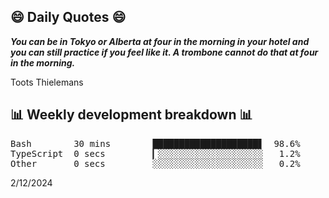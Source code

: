 ## 😄 Daily Quotes 😄

_**You can be in Tokyo or Alberta at four in the morning in your hotel and you can still practice if you feel like it. A trombone cannot do that at four in the morning.**_

Toots Thielemans



## 📊 Weekly development breakdown 📊

<pre>Bash        30 mins        ████████████████████▋  98.6%
TypeScript  0 secs         ▎░░░░░░░░░░░░░░░░░░░░   1.2%
Other       0 secs         ░░░░░░░░░░░░░░░░░░░░░   0.2%</pre>

2/12/2024